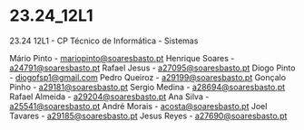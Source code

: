# 23.24_12L1
23.24 12L1 - CP Técnico de Informática - Sistemas

Mário Pinto - mariopinto@soaresbasto.pt
Henrique Soares - a24791@soaresbasto.pt
Rafael Jesus - a27095@soaresbasto.pt
Diogo Pinto - diogofsp1@gmail.com
Pedro Queiroz - a29199@soaresbasto.pt
Gonçalo Pinho - a29181@soaresbasto.pt
Sergio Medina - a28694@soaresbasto.pt
Rafael Almeida - a29204@soaresbasto.pt
Ana Silva - a25541@soaresbasto.pt
André Morais - acosta@soaresbasto.pt
Joel Tavares - a29185@soaresbasto.pt
Jesus Reyes - a27690@soaresbasto.pt
